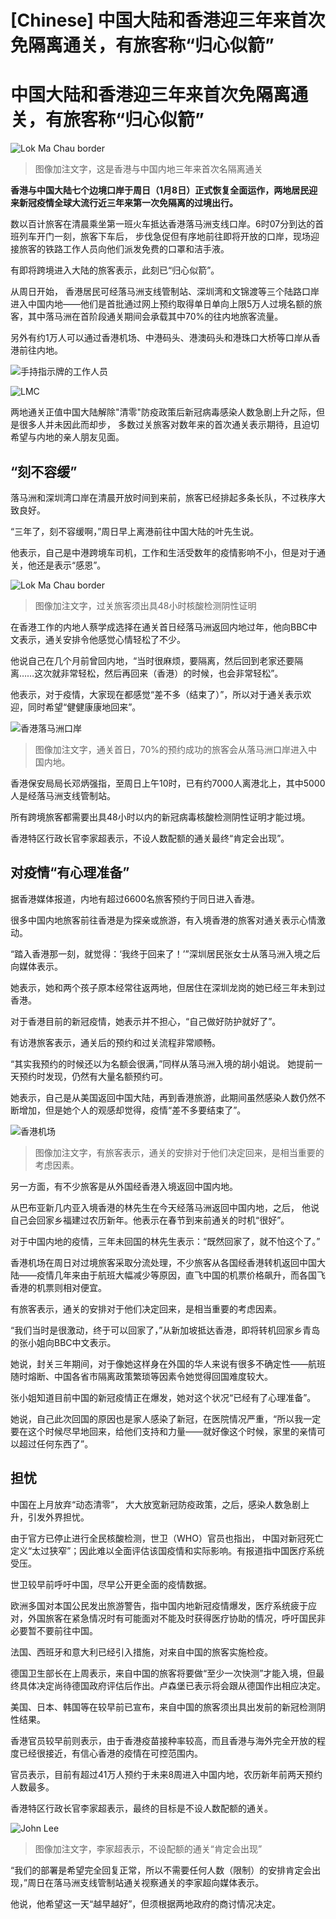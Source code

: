 # [Chinese] 中国大陆和香港迎三年来首次免隔离通关，有旅客称“归心似箭”

#  中国大陆和香港迎三年来首次免隔离通关，有旅客称“归心似箭”


![Lok Ma Chau border](_128230060_whatsubject.jpg)

> 图像加注文字，这是香港与中国内地三年来首次名隔离通关

**香港与中国大陆七个边境口岸于周日（1月8日）正式恢复全面运作，两地居民迎来新冠疫情全球大流行近三年来第一次免隔离的过境出行。**

数以百计旅客在清晨乘坐第一班火车抵达香港落马洲支线口岸。6时07分到达的首班列车开门一刻，旅客下车后， 步伐急促但有序地前往即将开放的口岸，现场迎接旅客的铁路工作人员向他们派发免费的口罩和洁手液。

有即将跨境进入大陆的旅客表示，此刻已“归心似箭”。


从周日开始， 香港居民可经落马洲支线管制站、深圳湾和文锦渡等三个陆路口岸进入中国内地——他们是首批通过网上预约取得单日单向上限5万人过境名额的旅客，其中落马洲在首阶段通关期间会承载其中70%的往内地旅客流量。

另外有约1万人可以通过香港机场、中港码头、港澳码头和港珠口大桥等口岸从香港前往内地。

![手持指示牌的工作人员](_128230084_64201771.jpg)

![LMC](_128230061_whatsubject.jpg)

两地通关正值中国大陆解除"清零"防疫政策后新冠病毒感染人数急剧上升之际，但是很多人并未因此而却步， 多数过关旅客对数年来的首次通关表示期待，且迫切希望与内地的亲人朋友见面。

##  “刻不容缓”

落马洲和深圳湾口岸在清晨开放时间到来前，旅客已经排起多条长队，不过秩序大致良好。

“三年了，刻不容缓啊，”周日早上离港前往中国大陆的叶先生说。

他表示，自己是中港跨境车司机，工作和生活受数年的疫情影响不小，但是对于通关，他还是表示“感恩”。

![Lok Ma Chau border](_128230059_whatsubject.jpg)

> 图像加注文字，过关旅客须出具48小时核酸检测阴性证明

在香港工作的内地人蔡学成选择在通关首日经落马洲返回内地过年，他向BBC中文表示，通关安排令他感觉心情轻松了不少。

他说自己在几个月前曾回内地，“当时很麻烦，要隔离，然后回到老家还要隔离……这次就非常轻松，然后再回来（香港）的时候，也会非常轻松”。

他表示，对于疫情，大家现在都感觉“差不多（结束了）”，所以对于通关表示欢迎，同时希望“健健康康地回来”。

![香港落马洲口岸](_128230058_whatsubject.jpg)

> 图像加注文字，通关首日，70%的预约成功的旅客会从落马洲口岸进入中国内地。

香港保安局局长邓炳强指，至周日上午10时，已有约7000人离港北上，其中5000人是经落马洲支线管制站。

所有跨境旅客都需要出具48小时以内的新冠病毒核酸检测阴性证明才能过境。

香港特区行政长官李家超表示，不设人数配额的通关最终“肯定会出现”。


##  对疫情“有心理准备”

据香港媒体报道，内地有超过6600名旅客预约于同日进入香港。

很多中国内地旅客前往香港是为探亲或旅游，有入境香港的旅客对通关表示心情激动。

“踏入香港那一刻，就觉得：‘我终于回来了！’”深圳居民张女士从落马洲入境之后向媒体表示。

她表示，她和两个孩子原本经常往返两地，但居住在深圳龙岗的她已经三年未到过香港。

对于香港目前的新冠疫情，她表示并不担心，“自己做好防护就好了”。

有访港旅客表示，通关后的预约和过关流程非常顺畅。

“其实我预约的时候还以为名额会很满，”同样从落马洲入境的胡小姐说。 她提前一天预约时发现，仍然有大量名额预约可。

她表示，自己是从美国返回中国大陆，再到香港旅游，此期间虽然感染人数仍然不断增加，但是她个人的观感却觉得，疫情“差不多要结束了”。

![香港机场](_128230064_whatsubject.jpg)

> 图像加注文字，有旅客表示，通关的安排对于他们决定回来，是相当重要的考虑因素。

另一方面，有不少旅客是从外国经香港入境返回中国内地。

从巴布亚新几内亚入境香港的林先生在今天经落马洲返回中国内地，之后， 他说自己会回家乡福建过农历新年。他表示在春节到来前通关的时机“很好”。

对于中国内地的疫情，三年未回国的林先生表示：“既然回家了，就不怕这个了。”

香港机场在周日对过境旅客采取分流处理，不少旅客从各国经香港转机返回中国大陆——疫情几年来由于航班大幅减少等原因，直飞中国的机票价格飙升，而各国飞香港的机票则相对便宜。

有旅客表示，通关的安排对于他们决定回来，是相当重要的考虑因素。

“我们当时是很激动，终于可以回家了，”从新加坡抵达香港，即将转机回家乡青岛的张小姐向BBC中文表示。

她说，封关三年期间，对于像她这样身在外国的华人来说有很多不确定性——航班随时熔断、中国各省市隔离政策繁琐等因素令她觉得回国难度较大。

张小姐知道目前中国的新冠疫情正在爆发，她对这个状况“已经有了心理准备”。

她说，自己此次回国的原因也是家人感染了新冠，在医院情况严重，“所以我一定要在这个时候尽早地回来，给他们支持和力量——就好像这个时候，家里的亲情可以超过任何东西了”。


##  担忧

中国在上月放弃“动态清零”， 大大放宽新冠防疫政策，之后，感染人数急剧上升，引发外界担忧。

由于官方已停止进行全民核酸检测，世卫（WHO）官员也指出， 中国对新冠死亡定义“太过狭窄”；因此难以全面评估该国疫情和实际影响。有报道指中国医疗系统受压。

世卫较早前呼吁中国，尽早公开更全面的疫情数据。

欧洲多国对本国公民发出旅游警告，指中国内地新冠疫情爆发，医疗系统疲于应对，外国旅客在紧急情况时有可能面对不能及时获得医疗协助的情况，呼吁国民非必要暂不要前往中国。

法国、西班牙和意大利已经引入措施，对来自中国的旅客实施检疫。

德国卫生部长在上周表示，来自中国的旅客将要做“至少一次快测”才能入境，但最终具体决定尚待德国政府评估后作出。卢森堡已表示将会跟从德国作出相应决定。

美国、日本、韩国等在较早前已宣布，来自中国的旅客须出具出发前的新冠检测阴性结果。

香港官员较早前则表示，由于香港疫苗接种率较高，而且香港与海外完全开放的程度已经很接近，有信心香港的疫情在可控范围内。

官员表示，目前有超过41万人预约于未来8周进入中国内地，农历新年前两天预约人数最多。

香港特区行政长官李家超表示，最终的目标是不设人数配额的通关。

![John Lee](_128230065_whatsubject.jpg)

> 图像加注文字，李家超表示，不设配额的通关“肯定会出现”

“我们的部署是希望完全回复正常，所以不需要任何人数（限制）的安排肯定会出现，”周日在落马洲支线管制站通关视察通关的李家超向媒体表示。

他说，他希望这一天“越早越好”，但须根据两地政府的商讨情况决定。


